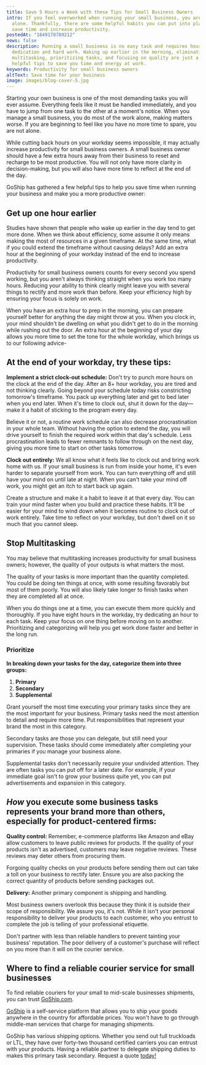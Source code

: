 ```yaml
---
title: Save 5 Hours a Week with these Tips for Small Business Owners
intro: If you feel overworked when running your small business, you are not
  alone. Thankfully, there are some helpful habits you can put into place to
  save time and increase productivity.
postedAt: "1649178789212"
news: false
description: Running a small business is no easy task and requires hours of
  dedication and hard work. Waking up earlier in the morning, eliminating
  multitasking, prioritizing tasks, and focusing on quality are just a few
  helpful tips to save you time and energy at work.
keywords: Productivity for small business owners
altText: Save time for your business
image: images/blog-cover-5.jpg
---
```

Starting your own business is one of the most demanding tasks you will ever assume. Everything feels like it must be handled immediately, and you have to jump from one task to the other at a moment's notice. When you manage a small business, you do most of the work alone, making matters worse. If you are beginning to feel like you have no more time to spare, you are not alone. 

While cutting back hours on your workday seems impossible, it may actually increase productivity for small business owners. A small business owner should have a few extra hours away from their business to reset and recharge to be most productive. You will not only have more clarity in decision-making, but you will also have more time to reflect at the end of the day. 

GoShip has gathered a few helpful tips to help you save time when running your business and make you a more productive owner: 

## Get up one hour earlier  

Studies have shown that people who wake up earlier in the day tend to get more done. When we think about efficiency, some assume it only means making the most of resources in a given timeframe. At the same time, what if you could extend the timeframe without causing delays? Add an extra hour at the beginning of your workday instead of the end to increase productivity. 

Productivity for small business owners counts for every second you spend working, but you aren't always thinking straight when you work too many hours. Reducing your ability to think clearly might leave you with several things to rectify and more work than before. Keep your efficiency high by ensuring your focus is solely on work.  

When you have an extra hour to prep in the morning, you can prepare yourself better for anything the day might throw at you. When you clock in, your mind shouldn't be dwelling on what you didn't get to do in the morning while rushing out the door. An extra hour at the beginning of your day allows you more time to set the tone for the whole workday, which brings us to our following advice- 

## At the end of your workday, try these tips:  

**Implement a strict clock-out schedule:** Don't try to punch more hours on the clock at the end of the day. After an 8+ hour workday, you are tired and not thinking clearly. Going beyond your schedule today risks constricting tomorrow's timeframe. You pack up everything later and get to bed later when you end later. When it's time to clock out, shut it down for the day—make it a habit of sticking to the program every day. 

Believe it or not, a routine work schedule can also decrease procrastination in your whole team. Without having the option to extend the day, you will drive yourself to finish the required work within that day's schedule. Less procrastination leads to fewer remnants to follow through on the next day, giving you more time to start on other tasks tomorrow.  

**Clock out entirely:** We all know what it feels like to clock out and bring work home with us. If your small business is run from inside your home, it's even harder to separate yourself from work. You can turn everything off and still have your mind on until late at night. When you can't take your mind off work, you might get an itch to start back up again.   

Create a structure and make it a habit to leave it at that every day. You can train your mind faster when you build and practice these habits. It'll be easier for your mind to wind down when it becomes routine to clock out of work entirely. Take time to reflect on your workday, but don't dwell on it so much that you cannot sleep.   

## Stop Multitasking  

You may believe that multitasking increases productivity for small business owners; however, the quality of your outputs is what matters the most. 

The quality of your tasks is more important than the quantity completed. You could be doing ten things at once, with some resulting favorably but most of them poorly. You will also likely take longer to finish tasks when they are completed all at once.   

When you do things one at a time, you can execute them more quickly and thoroughly. If you have eight hours in the workday, try dedicating an hour to each task. Keep your focus on one thing before moving on to another. Prioritizing and categorizing will help you get work done faster and better in the long run. 

### Prioritize   

**In breaking down your tasks for the day, categorize them into three groups:**  

1. **Primary**  
2. **Secondary**  
3. **Supplemental**   

Grant yourself the most time executing your primary tasks since they are the most important for your business. Primary tasks need the most attention to detail and require more time. Put responsibilities that represent your brand the most in this category. 

Secondary tasks are those you can delegate, but still need your supervision. These tasks should come immediately after completing your primaries if you manage your business alone.   

Supplemental tasks don't necessarily require your undivided attention. They are often tasks you can put off for a later date. For example, if your immediate goal isn't to grow your business quite yet, you can put advertisements and expansion in this category.  

## *How* you execute some business tasks represents your brand more than others, especially for product-centered firms: 

**Quality control:** Remember, e-commerce platforms like Amazon and eBay allow customers to leave public reviews for products. If the quality of your products isn't as advertised, customers may leave negative reviews. These reviews may deter others from procuring them.  

Forgoing quality checks on your products before sending them out can take a toll on your business to rectify later. Ensure you are also packing the correct quantity of products before sending packages out.  

**Delivery:** Another primary component is shipping and handling.

Most business owners overlook this because they think it is outside their scope of responsibility. We assure you, it's not. While it isn't your personal responsibility to deliver your products to each customer, who you entrust to complete the job is telling of your professional etiquette.   

Don't partner with less than reliable handlers to prevent tainting your business' reputation. The poor delivery of a customer's purchase will reflect on you more than it will on the courier service.   

## Where to find a reliable courier service for small businesses   

To find reliable couriers for your small to mid-scale businesses shipments, you can trust [GoShip.com](https://www.goship.com/).   

[GoShip](https://www.goship.com/) is a self-service platform that allows you to ship your goods anywhere in the country for affordable prices. You won't have to go through middle-man services that charge for managing shipments. 

GoShip has various shipping options. Whether you send out full truckloads or LTL, they have over forty-two thousand certified carriers you can entrust with your products. Having a reliable partner to delegate shipping duties to makes this primary task secondary. Request a quote [today!](https://quotes.goship.com/booking/request-quote)